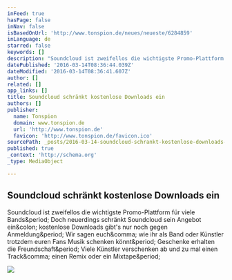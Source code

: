 ```yaml
---
inFeed: true
hasPage: false
inNav: false
isBasedOnUrl: 'http://www.tonspion.de/neues/neueste/6284859'
inLanguage: de
starred: false
keywords: []
description: "Soundcloud ist zweifellos die wichtigste Promo-Plattform für viele Bands. Doch neuerdings schränkt Soundcloud sein Angebot ein: kostenlose Downloads gibt's nur noch gegen Anmeldung. Wir sagen euch, wie ihr als Band oder Künstler trotzdem euren Fans Musik schenken könnt. Geschenke erhalten die Freundschaft. Viele Künstler verschenken ab und zu mal einen Track, einen Remix oder ein Mixtape."
datePublished: '2016-03-14T08:36:44.039Z'
dateModified: '2016-03-14T08:36:41.607Z'
author: []
related: []
app_links: []
title: Soundcloud schränkt kostenlose Downloads ein
authors: []
publisher:
  name: Tonspion
  domain: www.tonspion.de
  url: 'http://www.tonspion.de'
  favicon: 'http://www.tonspion.de/favicon.ico'
sourcePath: _posts/2016-03-14-soundcloud-schrankt-kostenlose-downloads-ein.md
published: true
_context: 'http://schema.org'
_type: MediaObject

---
```

<article style=""><h1>Soundcloud schränkt kostenlose Downloads ein</h1><p>Soundcloud ist zweifellos die wichtigste Promo-Plattform für viele Bands&amp;period; Doch neuerdings schränkt Soundcloud sein Angebot ein&amp;colon; kostenlose Downloads gibt's nur noch gegen Anmeldung&amp;period; Wir sagen euch&amp;comma; wie ihr als Band oder Künstler trotzdem euren Fans Musik schenken könnt&amp;period; Geschenke erhalten die Freundschaft&amp;period; Viele Künstler verschenken ab und zu mal einen Track&amp;comma; einen Remix oder ein Mixtape&amp;period;</p><img src="http://www.tonspion.de/system/files/images/2016/March/Kills.jpg" /></article>